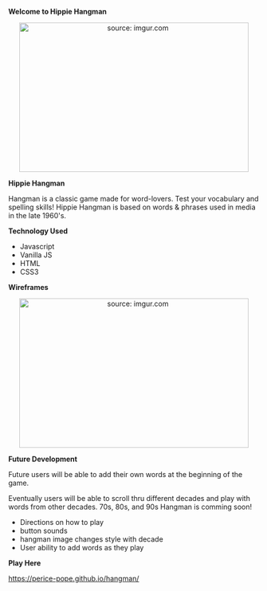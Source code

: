 **Welcome to Hippie Hangman**

<p align="center">
 <img width="460" height="300" src="https://i.imgur.com/A2GYFlO.png" title="source: imgur.com">
</p>

**Hippie Hangman**

Hangman is a classic game made for word-lovers. Test your vocabulary and spelling skills! Hippie Hangman is based on words & phrases used in media in the late 1960's. 

**Technology Used**

* Javascript
* Vanilla JS
* HTML
* CSS3

**Wireframes**

<p align="center">
 <img width="460" height="300" src="https://i.imgur.com/Z6RZLfz.jpg" title="source: imgur.com">
</p>


**Future Development**

Future users will be able to add their own words at the beginning of the game. 

Eventually users will be able to scroll thru different decades and play with words from other decades. 70s, 80s, and 90s Hangman is comming soon! 

* Directions on how to play 
* button sounds 
* hangman image changes style with decade 
* User ability to add words as they play 

**Play Here**

https://perice-pope.github.io/hangman/